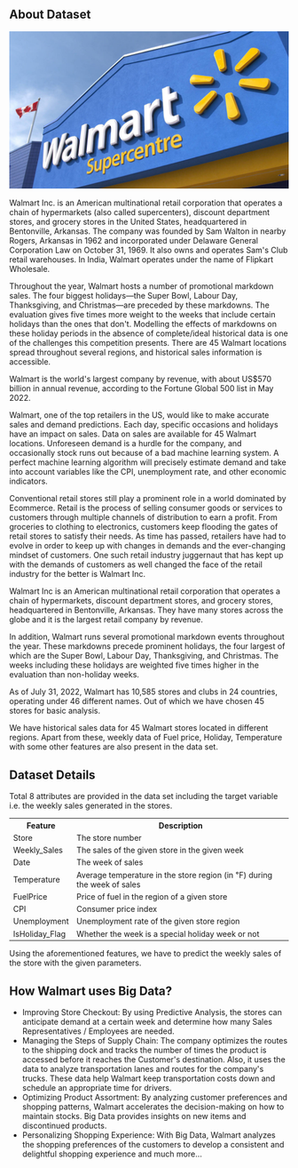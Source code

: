 ## About Dataset

![Walmart Supercentre](https://raw.githubusercontent.com/Masterx-AI/Project_Retail_Analysis_with_Walmart/main/Wallmart1.jpg)

Walmart Inc. is an American multinational retail corporation that operates a chain of hypermarkets (also called supercenters), discount department stores, and grocery stores in the United States, headquartered in Bentonville, Arkansas. The company was founded by Sam Walton in nearby Rogers, Arkansas in 1962 and incorporated under Delaware General Corporation Law on October 31, 1969. It also owns and operates Sam's Club retail warehouses. In India, Walmart operates under the name of Flipkart Wholesale.

Throughout the year, Walmart hosts a number of promotional markdown sales. The four biggest holidays—the Super Bowl, Labour Day, Thanksgiving, and Christmas—are preceded by these markdowns. The evaluation gives five times more weight to the weeks that include certain holidays than the ones that don't. Modelling the effects of markdowns on these holiday periods in the absence of complete/ideal historical data is one of the challenges this competition presents. There are 45 Walmart locations spread throughout several regions, and historical sales information is accessible.

Walmart is the world's largest company by revenue, with about US$570 billion in annual revenue, according to the Fortune Global 500 list in May 2022.

Walmart, one of the top retailers in the US, would like to make accurate sales and demand predictions. Each day, specific occasions and holidays have an impact on sales. Data on sales are available for 45 Walmart locations. Unforeseen demand is a hurdle for the company, and occasionally stock runs out because of a bad machine learning system. A perfect machine learning algorithm will precisely estimate demand and take into account variables like the CPI, unemployment rate, and other economic indicators.

Conventional retail stores still play a prominent role in a world dominated by Ecommerce. Retail is the process of selling consumer goods or services to customers through multiple channels of distribution to earn a profit. From groceries to clothing to electronics, customers keep flooding the gates of retail stores to satisfy their needs. As time has passed, retailers have had to evolve in order to keep up with changes in demands and the ever-changing mindset of customers. One such retail industry juggernaut that has kept up with the demands of customers as well changed the face of the retail industry for the better is Walmart Inc.

Walmart Inc is an American multinational retail corporation that operates a chain of hypermarkets, discount department stores, and grocery stores, headquartered in Bentonville, Arkansas. They have many stores across the globe and it is the largest retail company by revenue.

In addition, Walmart runs several promotional markdown events throughout the year. These markdowns precede prominent holidays, the four largest of which are the Super Bowl, Labour Day, Thanksgiving, and Christmas. The weeks including these holidays are weighted five times higher in the evaluation than non-holiday weeks.

As of July 31, 2022, Walmart has 10,585 stores and clubs in 24 countries, operating under 46 different names. Out of which we have chosen 45 stores for basic analysis.

We have historical sales data for 45 Walmart stores located in different regions. Apart from these, weekly data of Fuel price, Holiday, Temperature with some other features are also present in the data set.

## Dataset Details

Total 8 attributes are provided in the data set including the target variable i.e. the weekly sales generated in the stores.

<table>
  <tr>
    <th>Feature</th>
    <th>Description</th>
  </tr>
  <tr>
    <td>Store</td>
    <td>The store number</td>
  </tr>
  <tr>
    <td>Weekly_Sales</td>
    <td>The sales of the given store in the given week</td>
  </tr>
  <tr>
    <td>Date</td>
    <td>The week of sales</td>
  </tr>
  <tr>
    <td>Temperature</td>
    <td>Average temperature in the store region (in ℉) during the week of sales</td>
  </tr>
  <tr>
    <td>FuelPrice</td>
    <td>Price of fuel in the region of a given store</td>
  </tr>
  <tr>
    <td>CPI</td>
    <td>Consumer price index</td>
  </tr>
  <tr>
    <td>Unemployment</td>
    <td>Unemployment rate of the given store region</td>
  </tr>
  <tr>
    <td>IsHoliday_Flag</td>
    <td>Whether the week is a special holiday week or not</td>
  </tr>
</table>

Using the aforementioned features, we have to predict the weekly sales of the store with the given parameters.

## How Walmart uses Big Data?

<ul>
  <li>Improving Store Checkout: By using Predictive Analysis, the stores can anticipate demand at a certain week and determine how many Sales Representatives / Employees are needed.</li>
  <li>Managing the Steps of Supply Chain: The company optimizes the routes to the shipping dock and tracks the number of times the product is accessed before it reaches the Customer's destination. Also, it uses the data to analyze transportation lanes and routes for the company's trucks. These data help Walmart keep transportation costs down and schedule an appropriate time for drivers.</li>
  <li>Optimizing Product Assortment: By analyzing customer preferences and shopping patterns, Walmart accelerates the decision-making on how to maintain stocks. Big Data provides insights on new items and discontinued products.</li>
  <li>Personalizing Shopping Experience: With Big Data, Walmart analyzes the shopping preferences of the customers to develop a consistent and delightful shopping experience and much more…</li>
</ul>

